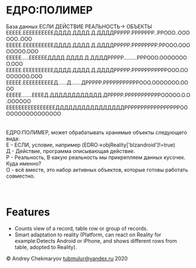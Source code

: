 # ЕДРО:ПОЛИМЕР
База данных ЕСЛИ    ДЕЙСТВИЕ       РЕАЛЬНОСТЬ->       ОБЪЕКТЫ <br/>
ЕЕЕЕЕ.ЕЕЕЕЕЕЕЕЕЕДДДД.ДДДД.Д.ДДДДРРРРР.РРРРРРР..РРООО..ОООООО..ООО<br/>
ЕЕЕЕЕ.ЕЕЕЕЕЕЕЕЕЕДДДД.ДДДД.Д.ДДДДРРРРР.РРРРРРРР.РРООО.ОООООООО.ООО<br/>
ЕЕЕЕЕ.....ЕЕЕЕЕЕДДДД.ДДДД.Д.ДДДДРРРРР.........РРРООО.ОООООООО.ООО<br/>
EЕЕЕЕ.ЕЕЕЕЕЕЕЕЕЕДДДД.ДДДД.Д.ДДДДРРРРР.РРРРРРРРРРРООО.ОООООООО.ООО<br/>
ЕЕЕЕЕ.ЕЕЕЕЕЕЕЕЕЕД......Д.......ДРРРРР.РРРРРРРРРРРООО.ООООООО.ОООО<br/>
ЕЕЕЕЕ.......ЕЕЕЕД.ДДДДДДДДДДДД.ДРРРРР.РРРРРРРРРРРООООО.О.О.ОООООО<br/>
ЕЕЕЕЕЕЕЕЕЕЕЕЕЕЕЕДДДДДДДДДДДДДДДДРРРРРРРРРРРРРРРРРОООООООООООООООО<br/>
<br/>
<br/>
ЕДРО:ПОЛИМЕР, может обрабатывать хранимые объекты следующего вида:<br/>
Е - ЕСЛИ, условие, например (EDRO->objReality['bIzandroid']!=true)<br/>
Д - Действие, программа описывающая действие.<br/>
Р - Реальность, В какую  реальность мы прикрепляем данных кусочек. Куда именно?<br/>
О - всё вместе, это набор активных объектов, которые готовы работать совместно.<br/><br/>
<br/>

# Features
* Counts view of a record, table row or group of records.
* Smart adaptation to reality (Platform, can react on Reality for example:Detects Android or iPhone, and shows different rows from table, adopted to Reality).


© Andrey Chekmaryov tubmulur@yandex.ru 2020<br/>

